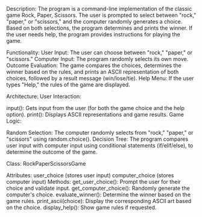 Description:
The program is a command-line implementation of the classic game Rock, Paper, Scissors. The user is prompted to select between "rock," "paper," or "scissors," and the computer randomly generates a choice. Based on both selections, the program determines and prints the winner. If the user needs help, the program provides instructions for playing the game.

Functionality:
User Input: The user can choose between "rock," "paper," or "scissors."
Computer Input: The program randomly selects its own move.
Outcome Evaluation: The game compares the choices, determines the winner based on the rules, and prints an ASCII representation of both choices, followed by a result message (win/lose/tie).
Help Menu: If the user types "Help," the rules of the game are displayed.

Architecture:
User Interaction:

input(): Gets input from the user (for both the game choice and the help option).
print(): Displays ASCII representations and game results.
Game Logic:

Random Selection: The computer randomly selects from "rock," "paper," or "scissors" using random.choice().
Decision Tree: The program compares user input with computer input using conditional statements (if/elif/else), to determine the outcome of the game.

Class: RockPaperScissorsGame

Attributes:
user_choice (stores user input)
computer_choice (stores computer input)
Methods:
get_user_choice(): Prompt the user for their choice and validate input.
get_computer_choice(): Randomly generate the computer's choice.
evaluate_winner(): Determine the winner based on the game rules.
print_ascii(choice): Display the corresponding ASCII art based on the choice.
display_help(): Show game rules if requested.
